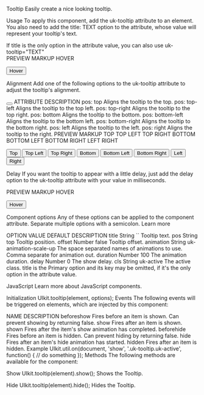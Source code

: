 
Tooltip
Easily create a nice looking tooltip.

Usage
To apply this component, add the uk-tooltip attribute to an element. You also need to add the title: TEXT option to the attribute, whose value will represent your tooltip's text.

<div uk-tooltip="title: Hello World"></div>
If title is the only option in the attribute value, you can also use uk-tooltip="TEXT"

<div uk-tooltip="Hello World"></div>
PREVIEW
MARKUP
HOVER

<button class="uk-button uk-button-default" uk-tooltip="Hello World">Hover</button>


Alignment
Add one of the following options to the uk-tooltip attribute to adjust the tooltip's alignment.

<button uk-tooltip="title: Hello World; pos: top-left"></button>
ATTRIBUTE	DESCRIPTION
pos: top	Aligns the tooltip to the top.
pos: top-left	Aligns the tooltip to the top left.
pos: top-right	Aligns the tooltip to the top right.
pos: bottom	Aligns the tooltip to the bottom.
pos: bottom-left	Aligns the tooltip to the bottom left.
pos: bottom-right	Aligns the tooltip to the bottom right.
pos: left	Aligns the tooltip to the left.
pos: right	Aligns the tooltip to the right.
PREVIEW
MARKUP
TOP  TOP LEFT  TOP RIGHT BOTTOM  BOTTOM LEFT BOTTOM RIGHT  LEFT  RIGHT



<p uk-margin>
    <button class="uk-button uk-button-default" uk-tooltip="Hello World">Top</button>
    <button class="uk-button uk-button-default" uk-tooltip="title: Hello World; pos: top-left">Top Left</button>
    <button class="uk-button uk-button-default" uk-tooltip="title: Hello World; pos: top-right">Top Right</button>
    <button class="uk-button uk-button-default" uk-tooltip="title: Hello World; pos: bottom">Bottom</button>
    <button class="uk-button uk-button-default" uk-tooltip="title: Hello World; pos: bottom-left">Bottom Left</button>
    <button class="uk-button uk-button-default" uk-tooltip="title: Hello World; pos: bottom-right">Bottom Right</button>
    <button class="uk-button uk-button-default" uk-tooltip="title: Hello World; pos: left">Left</button>
    <button class="uk-button uk-button-default" uk-tooltip="title: Hello World; pos: right">Right</button>
</p>




Delay
If you want the tooltip to appear with a little delay, just add the delay option to the uk-tooltip attribute with your value in milliseconds.

<div uk-tooltip="title: Hello World; delay: 500"></div>
PREVIEW
MARKUP
HOVER

<button class="uk-button uk-button-default" uk-tooltip="title: Hello World; delay: 500">Hover</button>




Component options
Any of these options can be applied to the component attribute. Separate multiple options with a semicolon. Learn more

OPTION	VALUE	DEFAULT	DESCRIPTION
title	String	``	Tooltip text.
pos	String	top	Tooltip position.
offset	Number	false	Tooltip offset.
animation	String	uk-animation-scale-up	The space separated names of animations to use. Comma separate for animation out.
duration	Number	100	The animation duration.
delay	Number	0	The show delay.
cls	String	uk-active	The active class.
title is the Primary option and its key may be omitted, if it's the only option in the attribute value.

<span uk-tooltip="Hello World"></span>
JavaScript
Learn more about JavaScript components.

Initialization
UIkit.tooltip(element, options);
Events
The following events will be triggered on elements, which are injected by this component:

NAME	DESCRIPTION
beforeshow	Fires before an item is shown. Can prevent showing by returning false.
show	Fires after an item is shown.
shown	Fires after the item's show animation has completed.
beforehide	Fires before an item is hidden. Can prevent hiding by returning false.
hide	Fires after an item's hide animation has started.
hidden	Fires after an item is hidden.
Example
UIkit.util.on(document, 'show', '.uk-tooltip.uk-active', function() {
  // do something
});
Methods
The following methods are available for the component:

Show
UIkit.tooltip(element).show();
Shows the Tooltip.

Hide
UIkit.tooltip(element).hide();
Hides the Tooltip.
